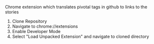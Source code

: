 Chrome extension which translates pivotal tags in github to links to the stories

1. Clone Repository
2. Navigate to chrome://extensions
3. Enable Developer Mode
4. Select "Load Unpacked Extension" and navigate to cloned directory
